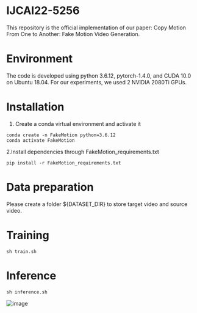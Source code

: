 # IJCAI22-5256
This repository is the official implementation of our paper: Copy Motion From One to Another: Fake Motion Video Generation.
# Environment
The code is developed using python 3.6.12, pytorch-1.4.0, and CUDA 10.0 on Ubuntu 18.04. For our experiments, we used 2 NVIDIA 2080Ti GPUs.
# Installation
1. Create a conda virtual environment and activate it
```
conda create -n FakeMotion python=3.6.12
conda activate FakeMotion
```  
2.Install dependencies through FakeMotion_requirements.txt

`pip install -r FakeMotion_requirements.txt`

# Data preparation
Please create a folder ${DATASET_DIR} to store target video and source video.

# Training
`sh train.sh`

# Inference
`sh inference.sh`

![image](https://github.com/AAAI22-858/AAAI-858/blob/main/video.gif)


